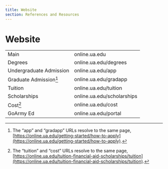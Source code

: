 ```yaml
---
title: Website
section: References and Resources
---
```

# Website

| | |
| -- | -- |
|Main|online.ua.edu|
|Degrees|online.ua.edu/degrees|
|Undergraduate Admission|online.ua.edu/app|
|Graduate Admission[^82]|online.ua.edu/gradapp|
|Tuition|online.ua.edu/tuition|
|Scholarships|online.ua.edu/scholarships|
|Cost[^83]|online.ua.edu/cost|
|GoArmy Ed|online.ua.edu/portal|

[^82]: The “app” and “gradapp” URLs resolve to the same page, [https://online.ua.edu/getting-started/how-to-apply](https://online.ua.edu/getting-started/how-to-apply).

[^83]: The “tuition” and “cost” URLs resolve to the same page, [https://online.ua.edu/tuition-financial-aid-scholarships/tuition](https://online.ua.edu/tuition-financial-aid-scholarships/tuition).

